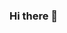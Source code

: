 ### Hi there 👋

<!--
**rodrigo-marcolino/rodrigo-marcolino** is a ✨ _special_ ✨ repository because its `README.md` (this file) appears on your GitHub profile.

Here are some ideas to get you started:

- 🔭 I’m currently working on ...
- 🌱 I’m currently learning ...
- 👯 I’m looking to collaborate on ...
- 🤔 I’m looking for help with ...
- 💬 Ask me about ...
- 📫 How to reach me: ...[Linkedin](https://www.linkedin.com/in/rodrigo-marcolino-92125864/)[Instagram](https://www.instagram.com/rodrigomarcolinodeoliveira/)[Blog][https://rodrigo-marcolino.github.io/]
- 😄 Pronouns: ...
- ⚡ Fun fact: ...
-->
